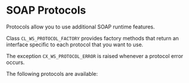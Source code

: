 <!-- loio88466820facf44969464cb4533056269 -->

# SOAP Protocols

Protocols allow you to use additional SOAP runtime features.



Class `CL_WS_PROTOCOL_FACTORY` provides factory methods that return an interface specific to each protocol that you want to use.

The exception `CX_WS_PROTOCOL_ERROR` is raised whenever a protocol error occurs.

The following protocols are available:

